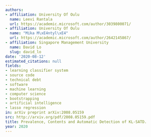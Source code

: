 ```yaml
---
authors:
- affiliation: University Of Oulu
  name: Leevi Rantala
  url: https://academic.microsoft.com/author/3039800071/
- affiliation: University Of Oulu
  name: "Mika M\xE4ntyl\xE4"
  url: https://academic.microsoft.com/author/2642145867/
- affiliation: Singapore Management University
  name: David Lo
  slug: david_lo
date: '2020-08-12'
estimated_citations: null
fields:
- learning classifier system
- source code
- technical debt
- software
- machine learning
- computer science
- bootstrapping
- artificial intelligence
- lasso regression
in: arXiv preprint arXiv:2008.05159
src: http://arxiv.org/pdf/2008.05159.pdf
title: Prevalence, Contents and Automatic Detection of KL-SATD.
year: 2020
---
```

